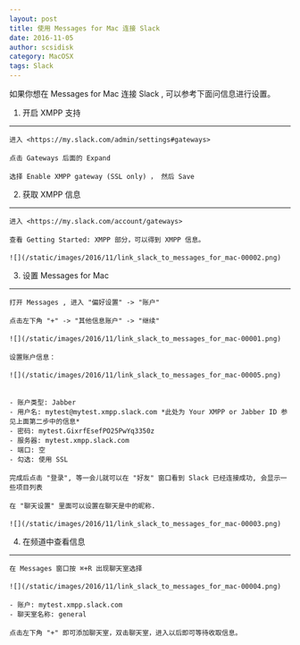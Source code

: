 ```yaml
---
layout: post
title: 使用 Messages for Mac 连接 Slack
date: 2016-11-05
author: scsidisk
category: MacOSX
tags: Slack
---
```


如果你想在 Messages for Mac 连接 Slack , 可以参考下面问信息进行设置。

1. 开启 XMPP 支持
-----------------

    进入 <https://my.slack.com/admin/settings#gateways>

    点击 Gateways 后面的 Expand

    选择 Enable XMPP gateway (SSL only) ， 然后 Save

2. 获取 XMPP 信息
-----------------

    进入 <https://my.slack.com/account/gateways>

    查看 Getting Started: XMPP 部分，可以得到 XMPP 信息。

    ![](/static/images/2016/11/link_slack_to_messages_for_mac-00002.png)


3. 设置 Messages for Mac
------------------------

    打开 Messages , 进入 "偏好设置" -> "账户"

    点击左下角 "+" -> "其他信息账户" -> "继续"

    ![](/static/images/2016/11/link_slack_to_messages_for_mac-00001.png)

    设置账户信息：

    ![](/static/images/2016/11/link_slack_to_messages_for_mac-00005.png)


    - 账户类型: Jabber
    - 用户名: mytest@mytest.xmpp.slack.com *此处为 Your XMPP or Jabber ID 参见上面第二步中的信息*
    - 密码: mytest.GixrfEsefPO25PwYq3350z
    - 服务器: mytest.xmpp.slack.com
    - 端口: 空
    - 勾选: 使用 SSL

    完成后点击 "登录", 等一会儿就可以在 "好友" 窗口看到 Slack 已经连接成功, 会显示一些项目列表

    在 "聊天设置" 里面可以设置在聊天是中的昵称.

    ![](/static/images/2016/11/link_slack_to_messages_for_mac-00003.png)

4. 在频道中查看信息
-----------------

    在 Messages 窗口按 ⌘+R 出现聊天室选择

    ![](/static/images/2016/11/link_slack_to_messages_for_mac-00004.png)

    - 账户: mytest.xmpp.slack.com
    - 聊天室名称: general

    点击左下角 "+" 即可添加聊天室，双击聊天室，进入以后即可等待收取信息。
